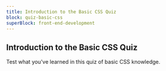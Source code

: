 ```yaml
---
title: Introduction to the Basic CSS Quiz
block: quiz-basic-css
superBlock: front-end-development
---
```


## Introduction to the Basic CSS Quiz

Test what you've learned in this quiz of basic CSS knowledge.
